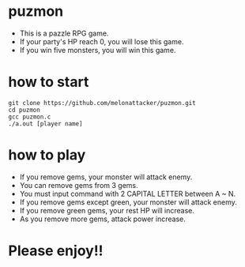 # puzmon
- This is a pazzle RPG game.
- If your party's HP reach 0, you will lose this game.
- If you win five monsters, you will win this game.

# how to start

```
git clone https://github.com/melonattacker/puzmon.git
cd puzmon
gcc puzmon.c
./a.out [player name]
```

# how to play
- If you remove gems, your monster will attack enemy.
- You can remove gems from 3 gems.
- You must input command with 2 CAPITAL LETTER between A ~ N.
- If you remove gems except green, your monster will attack enemy.
- If you remove green gems, your rest HP will increase.
- As you remove more gems, attack power increase.

# Please enjoy!!
